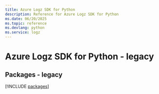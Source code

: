 ```yaml
---
title: Azure Logz SDK for Python
description: Reference for Azure Logz SDK for Python
ms.date: 06/20/2025
ms.topic: reference
ms.devlang: python
ms.service: logz
---
```

# Azure Logz SDK for Python - legacy
## Packages - legacy
[!INCLUDE [packages](logz-index.md)]